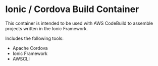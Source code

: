 # Ionic / Cordova Build Container #

This container is intended to be used with AWS CodeBuild to assemble projects written
in the Ionic Framework.

Includes the following tools:
* Apache Cordova
* Ionic Framework
* AWSCLI